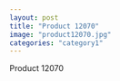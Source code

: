 ```yaml
---
layout: post
title: "Product 12070"
image: "product12070.jpg"
categories: "category1"
---
```

Product 12070
